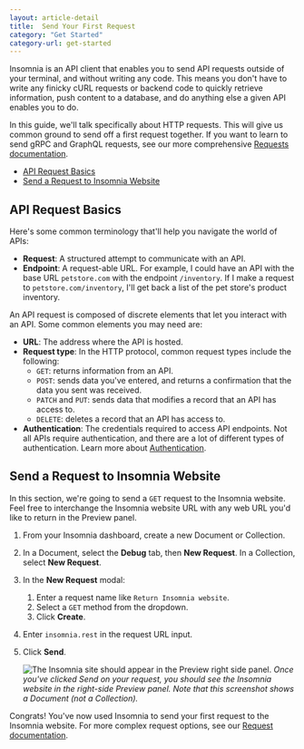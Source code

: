 ```yaml
---
layout: article-detail
title:  Send Your First Request
category: "Get Started"
category-url: get-started
---
```


Insomnia is an API client that enables you to send API requests outside of your terminal, and without writing any code. This means you don't have to write any finicky cURL requests or backend code to quickly retrieve information, push content to a database, and do anything else a given API enables you to do.

In this guide, we'll talk specifically about HTTP requests. This will give us common ground to send off a first request together. If you want to learn to send gRPC and GraphQL requests, see our more comprehensive [Requests documentation](/insomnia/requests).

- [API Request Basics](#api-request-basics)
- [Send a Request to Insomnia Website](#send-a-request-to-insomnia-website)

## API Request Basics

Here's some common terminology that'll help you navigate the world of APIs:

- **Request**: A structured attempt to communicate with an API.
- **Endpoint**: A request-able URL. For example, I could have an API with the base URL `petstore.com` with the endpoint `/inventory`. If I make a request to `petstore.com/inventory`, I'll get back a list of the pet store's product inventory.

An API request is composed of discrete elements that let you interact with an API. Some common elements you may need are:

- **URL**: The address where the API is hosted.
- **Request type**: In the HTTP protocol, common request types include the following:
  - `GET`: returns information from an API.
  - `POST`: sends data you've entered, and returns a confirmation that the data you sent was received.
  - `PATCH` and `PUT`: sends data that modifies a record that an API has access to.
  - `DELETE`: deletes a record that an API has access to.
- **Authentication**: The credentials required to access API endpoints. Not all APIs require authentication, and there are a lot of different types of authentication. Learn more about [Authentication](/insomnia/authentication/).

## Send a Request to Insomnia Website

In this section, we're going to send a `GET` request to the Insomnia website. Feel free to interchange the Insomnia website URL with any web URL you'd like to return in the Preview panel.

1. From your Insomnia dashboard, create a new Document or Collection.
1. In a Document, select the **Debug** tab, then **New Request**. In a Collection, select **New Request**.
1. In the **New Request** modal:
   1. Enter a request name like `Return Insomnia website`.
   1. Select a `GET` method from the dropdown.
   1. Click **Create**.
1. Enter `insomnia.rest` in the request URL input.
1. Click **Send**.

    ![The Insomnia site should appear in the Preview right side panel.](/assets/images/request-insomnia-site.png)
    _Once you've clicked Send on your request, you should see the Insomnia website in the right-side Preview panel. Note that this screenshot shows a Document (not a Collection)._

Congrats! You've now used Insomnia to send your first request to the Insomnia website. For more complex request options, see our [Request documentation](/insomnia/requests).
